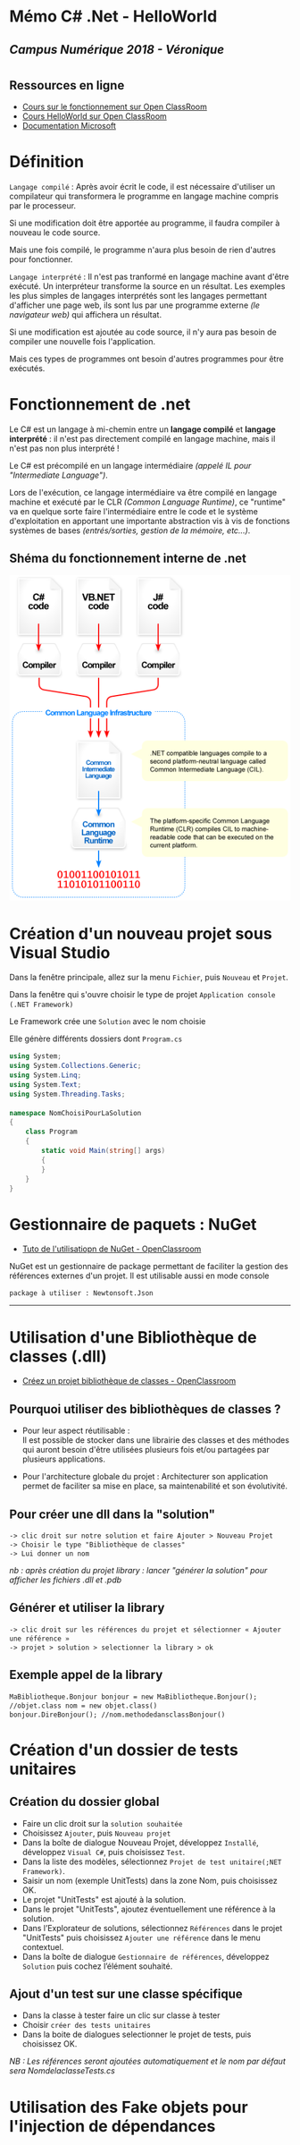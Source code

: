 # Mémo C# .Net - HelloWorld
## *Campus Numérique 2018 - Véronique*
#
## Ressources en ligne

* [Cours sur le fonctionnement sur Open ClassRoom](https://openclassrooms.com/fr/courses/392266-developpement-c-net/391031-le-fonctionnement-de-net)
* [Cours HelloWorld sur Open ClassRoom](https://openclassrooms.com/fr/courses/218202-apprenez-a-programmer-en-c-sur-net/217501-les-winforms-ou-windows-forms)
* [Documentation Microsoft](https://docs.microsoft.com/fr-fr/visualstudio/ide/quickstart-visual-basic-console)

# Définition

`Langage compilé` : Après avoir écrit le code, il est nécessaire d'utiliser un compilateur qui transformera le programme en langage machine compris par le processeur.

Si une modification doit être apportée au programme, il faudra compiler à nouveau le code source.

Mais une fois compilé, le programme n'aura plus besoin de rien d'autres pour fonctionner.

`Langage interprété` : Il n'est pas tranformé en langage machine avant d'être exécuté. Un interpréteur transforme la source en un résultat. Les exemples les plus simples de langages interprétés sont les langages permettant d'afficher une page web, ils sont lus par une programme externe *(le navigateur web)* qui affichera un résultat.

Si une modification est ajoutée au code source, il n'y aura pas besoin de compiler une nouvelle fois l'application.

Mais ces types de programmes ont besoin d'autres programmes pour être exécutés.

# Fonctionnement de .net

Le C# est un langage à mi-chemin entre un **langage compilé** et **langage interprété** : il n'est pas directement compilé en langage machine, mais il n'est pas non plus interprété !

Le C# est précompilé en un langage intermédiaire *(appelé IL pour "Intermediate Language")*.

Lors de l'exécution, ce langage intermédiaire va être compilé en langage machine et exécuté par le CLR *(Common Language Runtime)*, ce "runtime" va en quelque sorte faire l'intermédiaire entre le code et le système d'exploitation en apportant une importante abstraction vis à vis de fonctions systèmes de bases *(entrés/sorties, gestion de la mémoire, etc...)*.


## Shéma du fonctionnement interne de .net
![Fonctionnement interne de .net](images/csharp/fonctionnement-dot-net.png)

# Création d'un nouveau projet sous Visual Studio

 Dans la fenêtre principale, allez sur la menu `Fichier`, puis `Nouveau` et `Projet`. 

 Dans la fenêtre qui s'ouvre choisir le type de projet `Application console (.NET Framework)`

 Le Framework crée une `Solution` avec le nom choisie

 Elle génère différents dossiers dont `Program.cs` 
```csharp
using System;
using System.Collections.Generic;
using System.Linq;
using System.Text;
using System.Threading.Tasks;

namespace NomChoisiPourLaSolution
{
    class Program
    {
        static void Main(string[] args)
        {
        }
    }
}
```
# Gestionnaire de paquets : NuGet

* [Tuto de l'utilisatiopn de NuGet - OpenClassroom](https://openclassrooms.com/fr/courses/2818931-programmez-en-oriente-objet-avec-c/2819156-utilisez-le-gestionnaire-de-package-nuget)

NuGet est un gestionnaire de package permettant de faciliter la gestion des références externes d'un projet. Il est utilisable aussi en mode console  
```
package à utiliser : Newtonsoft.Json
```
----
# Utilisation d'une Bibliothèque de classes (.dll)
 
* [Créez un projet bibliothèque de classes - OpenClassroom](https://openclassrooms.com/fr/courses/2818931-programmez-en-oriente-objet-avec-c/2819146-creez-un-projet-bibliotheque-de-classes)

## Pourquoi utiliser des bibliothèques de classes ?
* Pour leur aspect réutilisable :  
Il est possible de stocker dans une librairie des classes et des méthodes qui auront besoin d'être utilisées plusieurs fois et/ou partagées par plusieurs applications.  

* Pour l'architecture globale du projet :
Architecturer son application permet de faciliter sa mise en place, sa maintenabilité et son évolutivité. 

## Pour créer une dll dans la "solution"

```
-> clic droit sur notre solution et faire Ajouter > Nouveau Projet  
-> Choisir le type "Bibliothèque de classes"  
-> Lui donner un nom 
```

*nb : après création du projet library : lancer "générer la solution" pour afficher les fichiers .dll et .pdb*

## Générer et utiliser la library  

```
-> clic droit sur les références du projet et sélectionner « Ajouter une référence »  
-> projet > solution > selectionner la library > ok
```

## Exemple appel de la library
```
MaBibliotheque.Bonjour bonjour = new MaBibliotheque.Bonjour();  //objet.class nom = new objet.class()
bonjour.DireBonjour(); //nom.methodedansclassBonjour()
```

# Création d'un dossier de tests unitaires

## Création du dossier global

* Faire un clic droit sur la `solution souhaitée`
* Choisissez `Ajouter`, puis `Nouveau projet`
* Dans la boîte de dialogue Nouveau Projet, développez `Installé`, développez `Visual C#`, puis choisissez `Test`.
* Dans la liste des modèles, sélectionnez `Projet de test unitaire(;NET Framework)`.
* Saisir un nom (exemple UnitTests) dans la zone Nom, puis choisissez OK.
* Le projet "UnitTests" est ajouté à la solution.
* Dans le projet "UnitTests", ajoutez éventuellement une référence à la solution.
* Dans l’Explorateur de solutions, sélectionnez `Références` dans le projet "UnitTests" puis choisissez `Ajouter une référence` dans le menu contextuel.
* Dans la boîte de dialogue `Gestionnaire de références`, développez `Solution` puis cochez l’élément souhaité.

## Ajout d'un test sur une classe spécifique

* Dans la classe à tester faire un clic sur classe à tester
* Choisir `créer des tests unitaires`
* Dans la boite de dialogues selectionner le projet de tests, puis choisissez OK.

*NB : Les références seront ajoutées automatiquement et le nom par défaut sera NomdelaclasseTests.cs*

# Utilisation des Fake objets pour l'injection de dépendances


